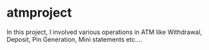 # atmproject
In this project, I involved various operations in ATM like Withdrawal, Deposit, Pin Generation, Mini statements etc....
